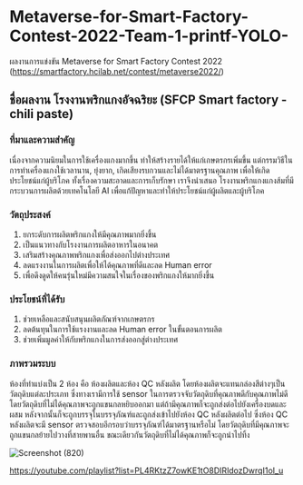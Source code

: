 # Metaverse-for-Smart-Factory-Contest-2022-Team-1-printf-YOLO-
ผลงานการแข่งขัน Metaverse for Smart Factory Contest 2022 (https://smartfactory.hcilab.net/contest/metaverse2022/)
## ชื่อผลงาน โรงงานพริกแกงอัจฉริยะ (SFCP Smart factory - chili paste)
### ที่มาและความสําคัญ
เนื่องจากความนิยมในการใช้เครื่องแกงมากขึ้น ทําให้สร้างรายได้ให้แก่เกษตรกรเพิ่มขึ้น แต่กรรมวิธีในการทําเครื่องแกงใช้เวลานาน, ยุ่งยาก, เกิดเสียงรบกวนและไม่ได้มาตรฐานคุณภาพ เพื่อให้เกิดประโยชน์แก่ผู้บริโภค ทั้งเรื่องความสะอาดและการเก็บรักษา เราจึงนําเสนอ โรงงานพริกแกงแกงส้มที่มีกระบวนการผลิตด้วยเทคโนโลยี AI เพื่อแก้ปัญหาและทําให้ประโยชน์แก่ผู้ผลิตและผู้บริโภค
### วัตถุประสงค์
1. ยกระดับการผลิตพริกแกงให้มีคุณภาพมากยิ่งขึ้น
2. เป็นแนวทางกับโรงงานการผลิตอาหารในอนาคต
3. เสริมสร้างคุณภาพพริกแกงเพื่อส่งออกไปต่างประเทศ
4. ลดแรงงานในการผลิตเพื่อให้ได้คุณภาพที่ดีและลด Human error
5. เพื่อดึงดูดให้คนรุ่นใหม่มีความสนใจในเรื่องของพริกแกงให้มากยิ่งขึ้น
### ประโยชน์ที่ได้รับ
1. ช่วยเหลือและสนับสนุนผลิตภัณฑ์จากเกษตรกร
2. ลดต้นทุนในการใช้แรงงานและลด Human error ในขั้นตอนการผลิต
3. ช่วยเพิ่มมูลค่าให้กับพริกแกงในการส่งออกสู่ต่างประเทศ

### ภาพรวมระบบ
ห้องที่ทําแบ่งเป็น 2 ห้อง คือ ห้องผลิตและห้อง QC หลังผลิต โดยห้องผลิตจะแทนกล่องสีต่างๆเป็นวัตถุดิบแต่ละประเภท ซึ่งทางเรามีการใช้ sensor ในการตรวจจับวัตถุดิบที่คุณภาพดีกับคุณภาพไม่ดี โดยวัตถุดิบที่ไม่ได้คุณภาพจะถูกแขนกลหยิบออกมา แต่ถ้ามีคุณภาพก็จะถูกส่งต่อไปยังเครื่องบดและผสม หลังจากนั้นก็จะถูกบรรจุในบรรจุภัณฑ์และถูกส่งเข้าไปยังห้อง QC หลังผลิตต่อไป ซึ่งห้อง QC หลังผลิตจะมี sensor ตรวจสอบอีกรอบว่าบรรจุภัณฑ์ได้มาตรฐานหรือไม่ โดยวัตถุดิบที่มีคุณภาพจะถูกแขนกลย้ายไปวางที่สายพานอื่น ขณะเดียวกันวัตถุดิบที่ไม่ได้คุณภาพก็จะถูกนําไปทิ้ง

![Screenshot (820)](https://user-images.githubusercontent.com/114386015/194249020-5358601c-a3ed-4c7d-b6d2-76aee2677881.png)

https://youtube.com/playlist?list=PL4RKtzZ7owKE1tO8DIRldozDwrqI1oI_u
